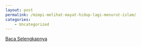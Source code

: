 ```yaml
---
layout: post
permalink: /mimpi-melihat-mayat-hidup-lagi-menurut-islam/
categories:
    - Uncategorized
---
```


[Baca Selengkapnya](/03)